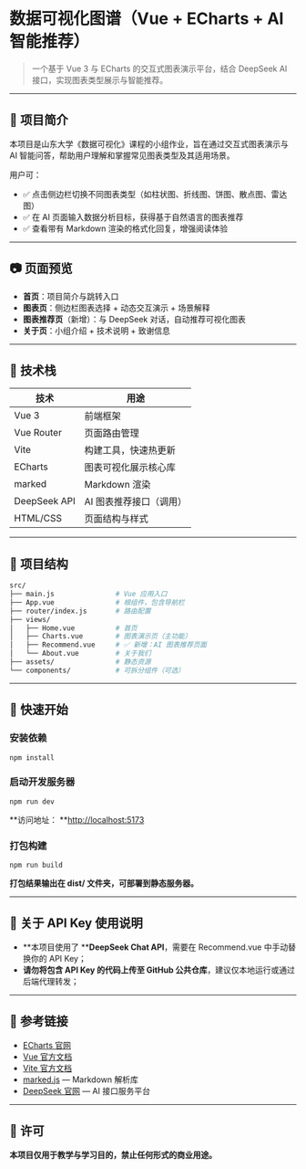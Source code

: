 
# 数据可视化图谱（Vue + ECharts + AI 智能推荐）

> 一个基于 Vue 3 与 ECharts 的交互式图表演示平台，结合 DeepSeek AI 接口，实现图表类型展示与智能推荐。

---

## 📌 项目简介

本项目是山东大学《数据可视化》课程的小组作业，旨在通过交互式图表演示与 AI 智能问答，帮助用户理解和掌握常见图表类型及其适用场景。

用户可：

- ✅ 点击侧边栏切换不同图表类型（如柱状图、折线图、饼图、散点图、雷达图）
- ✅ 在 AI 页面输入数据分析目标，获得基于自然语言的图表推荐
- ✅ 查看带有 Markdown 渲染的格式化回复，增强阅读体验

---

## 📷 页面预览

- **首页**：项目简介与跳转入口
- **图表页**：侧边栏图表选择 + 动态交互演示 + 场景解释
- **图表推荐页**（新增）：与 DeepSeek 对话，自动推荐可视化图表
- **关于页**：小组介绍 + 技术说明 + 致谢信息

---

## 🧩 技术栈

| 技术         | 用途                    |
| ------------ | ----------------------- |
| Vue 3        | 前端框架                |
| Vue Router   | 页面路由管理            |
| Vite         | 构建工具，快速热更新    |
| ECharts      | 图表可视化展示核心库    |
| marked       | Markdown 渲染           |
| DeepSeek API | AI 图表推荐接口（调用） |
| HTML/CSS     | 页面结构与样式          |

---

## 📁 项目结构

```bash
src/
├── main.js               # Vue 应用入口
├── App.vue               # 根组件，包含导航栏
├── router/index.js       # 路由配置
├── views/
│   ├── Home.vue          # 首页
│   ├── Charts.vue        # 图表演示页（主功能）
│   ├── Recommend.vue     # ✅ 新增：AI 图表推荐页面
│   └── About.vue         # 关于我们
├── assets/               # 静态资源
└── components/           # 可拆分组件（可选）
```

---



## **🚀 快速开始**

### **安装依赖**

```
npm install
```

### **启动开发服务器**

```
npm run dev
```

**访问地址： **[http://localhost:5173](http://localhost:5173)

### **打包构建**

```
npm run build
```

**打包结果输出在 dist/ 文件夹，可部署到静态服务器。**

---

## **🔐 关于 API Key 使用说明**

* **本项目使用了 ****DeepSeek Chat API**，需要在 Recommend.vue 中手动替换你的 API Key；
* **请勿将包含 API Key 的代码上传至 GitHub 公共仓库**，建议仅本地运行或通过后端代理转发；

---

## **🔗 参考链接**

* [ECharts 官网](https://echarts.apache.org/zh/index.html)
* [Vue 官方文档](https://cn.vuejs.org/)
* [Vite 官方文档](https://vitejs.dev/)
* [marked.js](https://marked.js.org/) — Markdown 解析库
* [DeepSeek 官网](https://deepseek.com/) — AI 接口服务平台

---

## **📄 许可**

**本项目仅用于教学与学习目的，禁止任何形式的商业用途。**
